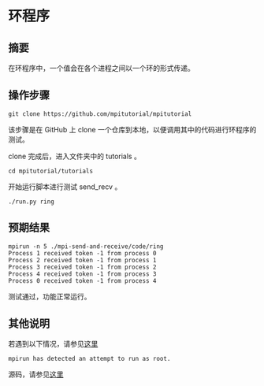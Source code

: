 # 环程序

## 摘要

在环程序中，一个值会在各个进程之间以一个环的形式传递。

## 操作步骤

```git clone https://github.com/mpitutorial/mpitutorial```

该步骤是在 GitHub 上 clone 一个仓库到本地，以便调用其中的代码进行环程序的测试。

clone 完成后，进入文件夹中的 tutorials 。

```cd mpitutorial/tutorials```

开始运行脚本进行测试 send_recv 。

```./run.py ring```

## 预期结果

```
mpirun -n 5 ./mpi-send-and-receive/code/ring
Process 1 received token -1 from process 0
Process 2 received token -1 from process 1
Process 3 received token -1 from process 2
Process 4 received token -1 from process 3
Process 0 received token -1 from process 4
```

测试通过，功能正常运行。

## 其他说明

若遇到以下情况，请参见[这里](https://github.com/microseyuyu/RISCV-testcase/blob/openmpi/Open%20MPI/testcase/解决mpirun%20has%20detected%20an%20attempt%20to%20run%20as%20root.md)

```mpirun has detected an attempt to run as root.```

源码，请参见[这里](https://github.com/mpitutorial/mpitutorial/blob/gh-pages/tutorials/mpi-send-and-receive/code/ring.c)
